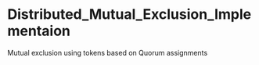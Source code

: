 # Distributed_Mutual_Exclusion_Implementaion
Mutual exclusion using tokens based on Quorum assignments
